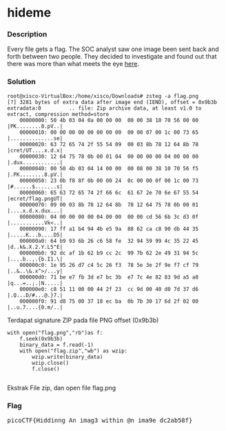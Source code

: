 <h1>hideme</h1>
<h3>Description</h3>
<p>Every file gets a flag.
The SOC analyst saw one image been sent back and forth between two people. They decided to investigate and found out that there was more than what meets the eye <a href='https://artifacts.picoctf.net/c/257/flag.png'>here</a>.</p>
<h3>Solution</h3>

```console
root@xisco-VirtualBox:/home/xisco/Downloads# zsteg -a flag.png 
[?] 3281 bytes of extra data after image end (IEND), offset = 0x9b3b
extradata:0         .. file: Zip archive data, at least v1.0 to extract, compression method=store
    00000000: 50 4b 03 04 0a 00 00 00  00 00 38 10 70 56 00 00  |PK........8.pV..|
    00000010: 00 00 00 00 00 00 00 00  00 00 07 00 1c 00 73 65  |..............se|
    00000020: 63 72 65 74 2f 55 54 09  00 03 8b 78 12 64 8b 78  |cret/UT....x.d.x|
    00000030: 12 64 75 78 0b 00 01 04  00 00 00 00 04 00 00 00  |.dux............|
    00000040: 00 50 4b 03 04 14 00 00  00 08 00 38 10 70 56 f5  |.PK........8.pV.|
    00000050: 23 0b f8 8f 0b 00 00 24  0c 00 00 0f 00 1c 00 73  |#......$.......s|
    00000060: 65 63 72 65 74 2f 66 6c  61 67 2e 70 6e 67 55 54  |ecret/flag.pngUT|
    00000070: 09 00 03 8b 78 12 64 8b  78 12 64 75 78 0b 00 01  |....x.d.x.dux...|
    00000080: 04 00 00 00 00 04 00 00  00 00 cd 56 6b 3c d3 0f  |...........Vk<..|
    00000090: 17 ff a1 b4 94 4b e5 9a  88 62 ca c8 90 db 44 35  |.....K...b....D5|
    000000a0: 64 b9 93 6b 26 c6 58 fe  32 94 59 99 4c 35 22 45  |d..k&.X.2.Y.L5"E|
    000000b0: 92 dc af 1b 62 b9 cc 2c  99 7b 62 2e 49 31 94 5c  |....b..,.{b.I1.\|
    000000c0: 1e 95 26 d7 c4 5c 26 f3  78 5e 3e 2f 9e f7 cf 79  |..&..\&.x^>/...y|
    000000d0: 71 be e7 fb 3d e7 bc 3b  e7 7c 4e 82 83 9d a5 a8  |q...=..;.|N.....|
    000000e0: c8 51 11 00 00 44 2f 23  cc 9d 00 40 d0 7d 37 d6  |.Q...D/#...@.}7.|
    000000f0: 91 d8 75 00 37 18 ec ba  0b 7b 30 17 6d 2f 02 00  |..u.7....{0.m/..|
```
<p>Terdapat signature ZIP pada file PNG offset (0x9b3b)</p>

```python3
with open("flag.png","rb")as f:
    f.seek(0x9b3b)
    binary_data = f.read(-1)
    with open("flag.zip","wb") as wzip:
        wzip.write(binary_data)
        wzip.close()
        f.close()
 
```
<p>Ekstrak File zip, dan open file flag.png</p>
<h3>Flag</h3>
<pre>picoCTF{Hiddinng_An_imag3_within_@n_ima9e_dc2ab58f}</pre>
